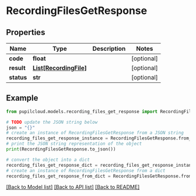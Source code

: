 # RecordingFilesGetResponse


## Properties

Name | Type | Description | Notes
------------ | ------------- | ------------- | -------------
**code** | **float** |  | [optional] 
**result** | [**List[RecordingFile]**](RecordingFile.md) |  | [optional] 
**status** | **str** |  | [optional] 

## Example

```python
from pupilcloud.models.recording_files_get_response import RecordingFilesGetResponse

# TODO update the JSON string below
json = "{}"
# create an instance of RecordingFilesGetResponse from a JSON string
recording_files_get_response_instance = RecordingFilesGetResponse.from_json(json)
# print the JSON string representation of the object
print(RecordingFilesGetResponse.to_json())

# convert the object into a dict
recording_files_get_response_dict = recording_files_get_response_instance.to_dict()
# create an instance of RecordingFilesGetResponse from a dict
recording_files_get_response_from_dict = RecordingFilesGetResponse.from_dict(recording_files_get_response_dict)
```
[[Back to Model list]](../README.md#documentation-for-models) [[Back to API list]](../README.md#documentation-for-api-endpoints) [[Back to README]](../README.md)


